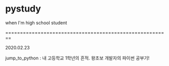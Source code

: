 # pystudy
when I'm high school student

========================================================

2020.02.23

jump_to_python : 내 고등학교 1학년의 흔적. 왕초보 개발자의 파이썬 공부기!
